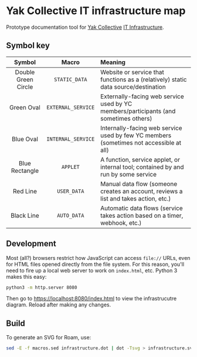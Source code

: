 # Yak Collective IT infrastructure map

Prototype documentation tool for [Yak Collective](https://yakcollective.org) [IT Infrastructure](https://roamresearch.com/#/app/ArtOfGig/page/6fhTlx1p_).

## Symbol key

| Symbol              | Macro              | Meaning                                                                                |
|:-------------------:|:------------------:|:-------------------------------------------------------------------------------------- |
| Double Green Circle | `STATIC_DATA`      | Website or service that functions as a (relatively) static data source/destination     |
| Green Oval          | `EXTERNAL_SERVICE` | Externally-facing web service used by YC members/participants (and sometimes others)   |
| Blue Oval           | `INTERNAL_SERVICE` | Internally-facing web service used by few YC members (sometimes not accessible at all) |
| Blue Rectangle      | `APPLET`           | A function, service applet, or internal tool; contained by and run by some service     |
| Red Line            | `USER_DATA`        | Manual data flow (someone creates an account, reviews a list and takes action, etc.)   |
| Black Line          | `AUTO_DATA`        | Automatic data flows (service takes action based on a timer, webhook, etc.)            |

## Development

Most (all?) browsers restrict how JavaScript can access `file://` URLs, even for HTML files opened directly from the file system. For this reason, you'll need to fire up a local web server to work on `index.html`, etc. Python 3 makes this easy:

```bash
python3 -m http.server 8080
```

Then go to <https://localhost:8080/index.html> to view the infrastrucutre diagram. Reload after making any changes.

## Build

To generate an SVG for Roam, use:

```bash
sed -E -f macros.sed infrastructure.dot | dot -Tsvg > infrastructure.svg
```
